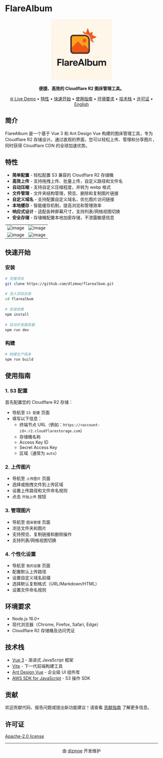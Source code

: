 # FlareAlbum

<p align="center">
  <img src="https://raw.githubusercontent.com/dlzmoe/flarealbum/refs/heads/main/public/logo.webp" alt="FlareAlbum Logo" width="200">
</p>

<p align="center">
  <strong>便捷、高效的 Cloudflare R2 图床管理工具。</strong>
</p>

<p align="center">
  <a href="https://flarealbum.zishu.me" target="_blank">🌐 Live Demo</a> •
  <a href="#特性">特性</a> •
  <a href="#快速开始">快速开始</a> •
  <a href="#使用指南">使用指南</a> •
  <a href="#环境要求">环境要求</a> •
  <a href="#技术栈">技术栈</a> •
  <a href="#许可证">许可证</a> •
  <a href="README_EN.md">English</a>
</p>

## 简介

FlareAlbum 是一个基于 Vue 3 和 Ant Design Vue 构建的图床管理工具，专为 Cloudflare R2 存储设计。通过直观的界面，您可以轻松上传、管理和分享图片，同时获得 Cloudflare CDN 的全球加速优势。

## 特性

- **简单配置** - 轻松配置 S3 兼容的 Cloudflare R2 存储桶
- **高效上传** - 支持拖拽上传、批量上传，自定义路径和文件名
- **自动压缩** - 支持自定义压缩程度，并转为 webp 格式
- **文件管理** - 文件夹结构管理，预览、删除和复制图片链接
- **自定义域名** - 支持配置自定义域名，优化图片访问链接
- **本地缓存** - 智能缓存机制，提高浏览和管理效率
- **响应式设计** - 适配各种屏幕尺寸，支持列表/网格视图切换
- **安全存储** - 存储桶配置本地加密存储，不泄露敏感信息

|||
|---|---|
|![image](https://github.com/user-attachments/assets/1cbb9d39-83a5-47f7-96bd-c22c10558003)|![image](https://github.com/user-attachments/assets/8f152002-4abf-4513-9aec-07b09c12c9a2)|
|![image](https://github.com/user-attachments/assets/24a504cf-d59a-4e0a-a92e-ddcf28eacaae)|![image](https://github.com/user-attachments/assets/50b2657a-a9e7-4479-92c1-8d312b94040f)|

## 快速开始

### 安装

```bash
# 克隆项目
git clone https://github.com/dlzmoe/flarealbum.git

# 进入项目目录
cd flarealbum

# 安装依赖
npm install

# 启动开发服务器
npm run dev
```

### 构建

```bash
# 构建生产版本
npm run build
```

## 使用指南

### 1. S3 配置

首先配置您的 Cloudflare R2 存储：

- 导航至 `S3 配置` 页面
- 填写以下信息：
  - 终端节点 URL（例如：`https://<account-id>.r2.cloudflarestorage.com`）
  - 存储桶名称
  - Access Key ID
  - Secret Access Key
  - 区域（通常为 `auto`）

### 2. 上传图片

- 导航至 `上传图片` 页面
- 选择或拖拽文件到上传区域
- 设置上传路径和文件命名规则
- 点击 `开始上传` 按钮

### 3. 管理图片

- 导航至 `图床管理` 页面
- 浏览文件夹和图片
- 支持预览、复制链接和删除操作
- 支持列表/网格视图切换

### 4. 个性化设置

- 导航至 `我的设置` 页面
- 配置默认上传路径
- 设置自定义域名前缀
- 选择默认复制格式（URL/Markdown/HTML）
- 设置文件命名规则

## 环境要求

- Node.js 16.0+
- 现代浏览器（Chrome, Firefox, Safari, Edge）
- Cloudflare R2 存储桶及访问凭证

## 技术栈

- [Vue 3](https://v3.vuejs.org/) - 渐进式 JavaScript 框架
- [Vite](https://vitejs.dev/) - 下一代前端构建工具
- [Ant Design Vue](https://antdv.com/) - 企业级 UI 组件库
- [AWS SDK for JavaScript](https://aws.amazon.com/sdk-for-javascript/) - S3 操作 SDK

## 贡献

欢迎贡献代码、报告问题或提出新功能建议！请查看 [贡献指南](CONTRIBUTING.md) 了解更多信息。

## 许可证

[Apache-2.0 license](LICENSE)

---

<p align="center">
  由 <a href="https://github.com/dlzmoe">dlzmoe</a> 开发维护
</p>
